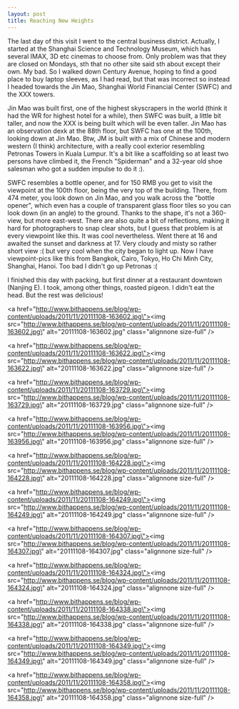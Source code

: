 ```yaml
---
layout: post
title: Reaching New Heights
---
```


The last day of this visit I went to the central business district. Actually, I started at the Shanghai Science and Technology Museum, which has several IMAX, 3D etc cinemas to choose from. Only problem was that they are closed on Mondays, sth that no other site said sth about except their own. My bad. So I walked down Century Avenue, hoping to find a good place to buy laptop sleeves, as I had read, but that was incorrect so instead I headed towards the Jin Mao, Shanghai World Financial Center (SWFC) and the XXX towers.

<!--more-->



Jin Mao was built first, one of the highest skyscrapers in the world (think it had the WR for highest hotel for a while), then SWFC was built, a little bit taller, and now the XXX is being built which will be even taller. Jin Mao has an observation dexk at the 88th floor, but SWFC has one at the 100th, looking down at Jin Mao. Btw, JM is built with a mix of Chinese and modern western (I think) architecture, with a really cool exterior resembling Petronas Towers in Kuala Lumpur. It\'s a bit like a scaffolding so at least two persons have climbed it, the French \"Spiderman\" and a 32-year old shoe salesman who got a sudden impulse to do it :).

SWFC resembles a bottle opener, and for 150 RMB you get to visit the viewpoint at the 100th floor, being the very top of the building. There, from 474 meter, you look down on Jin Mao, and you walk across the \"bottle opener\", which even has a couple of transparent glass floor tiles so you can look down (in an angle) to the ground. Thanks to the shape, it\'s not a 360-view, but more east-west. There are also quite a bit of reflections, making it hard for photographers to snap clear shots, but I guess that problem is at every viewpoint like this. It was cool nevertheless. Went there at 16 and awaited the sunset and darkness at 17. Very cloudy and misty so rather short view :( but very cool when the city began to light up. Now I have viewpoint-pics like this from Bangkok, Cairo, Tokyo, Ho Chi Minh City, Shanghai, Hanoi. Too bad I didn\'t go up Petronas :(

I finished this day with packing, but first dinner at a restaurant downtown (Nanjing E). I took, among other things, roasted pigeon. I didn\'t eat the head. But the rest was delicious!

<a href=\"http://www.bithappens.se/blog/wp-content/uploads/2011/11/20111108-163602.jpg\"><img src=\"http://www.bithappens.se/blog/wp-content/uploads/2011/11/20111108-163602.jpg\" alt=\"20111108-163602.jpg\" class=\"alignnone size-full\" /></a>

<a href=\"http://www.bithappens.se/blog/wp-content/uploads/2011/11/20111108-163622.jpg\"><img src=\"http://www.bithappens.se/blog/wp-content/uploads/2011/11/20111108-163622.jpg\" alt=\"20111108-163622.jpg\" class=\"alignnone size-full\" /></a>

<a href=\"http://www.bithappens.se/blog/wp-content/uploads/2011/11/20111108-163729.jpg\"><img src=\"http://www.bithappens.se/blog/wp-content/uploads/2011/11/20111108-163729.jpg\" alt=\"20111108-163729.jpg\" class=\"alignnone size-full\" /></a>

<a href=\"http://www.bithappens.se/blog/wp-content/uploads/2011/11/20111108-163956.jpg\"><img src=\"http://www.bithappens.se/blog/wp-content/uploads/2011/11/20111108-163956.jpg\" alt=\"20111108-163956.jpg\" class=\"alignnone size-full\" /></a>

<a href=\"http://www.bithappens.se/blog/wp-content/uploads/2011/11/20111108-164228.jpg\"><img src=\"http://www.bithappens.se/blog/wp-content/uploads/2011/11/20111108-164228.jpg\" alt=\"20111108-164228.jpg\" class=\"alignnone size-full\" /></a>

<a href=\"http://www.bithappens.se/blog/wp-content/uploads/2011/11/20111108-164249.jpg\"><img src=\"http://www.bithappens.se/blog/wp-content/uploads/2011/11/20111108-164249.jpg\" alt=\"20111108-164249.jpg\" class=\"alignnone size-full\" /></a>

<a href=\"http://www.bithappens.se/blog/wp-content/uploads/2011/11/20111108-164307.jpg\"><img src=\"http://www.bithappens.se/blog/wp-content/uploads/2011/11/20111108-164307.jpg\" alt=\"20111108-164307.jpg\" class=\"alignnone size-full\" /></a>

<a href=\"http://www.bithappens.se/blog/wp-content/uploads/2011/11/20111108-164324.jpg\"><img src=\"http://www.bithappens.se/blog/wp-content/uploads/2011/11/20111108-164324.jpg\" alt=\"20111108-164324.jpg\" class=\"alignnone size-full\" /></a>

<a href=\"http://www.bithappens.se/blog/wp-content/uploads/2011/11/20111108-164338.jpg\"><img src=\"http://www.bithappens.se/blog/wp-content/uploads/2011/11/20111108-164338.jpg\" alt=\"20111108-164338.jpg\" class=\"alignnone size-full\" /></a>

<a href=\"http://www.bithappens.se/blog/wp-content/uploads/2011/11/20111108-164349.jpg\"><img src=\"http://www.bithappens.se/blog/wp-content/uploads/2011/11/20111108-164349.jpg\" alt=\"20111108-164349.jpg\" class=\"alignnone size-full\" /></a>

<a href=\"http://www.bithappens.se/blog/wp-content/uploads/2011/11/20111108-164358.jpg\"><img src=\"http://www.bithappens.se/blog/wp-content/uploads/2011/11/20111108-164358.jpg\" alt=\"20111108-164358.jpg\" class=\"alignnone size-full\" /></a>